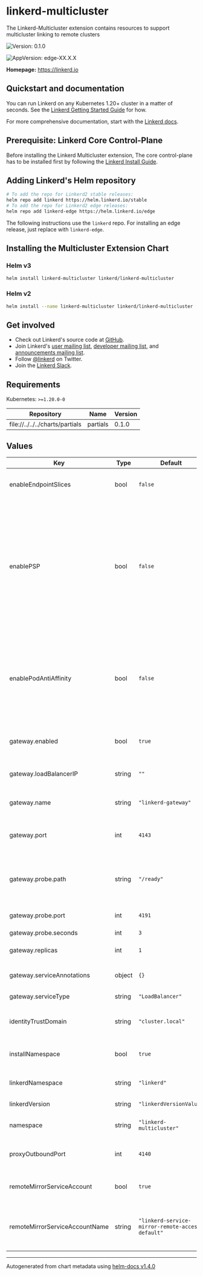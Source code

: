 # linkerd-multicluster

The Linkerd-Multicluster extension contains resources to support multicluster
linking to remote clusters

![Version: 0.1.0](https://img.shields.io/badge/Version-0.1.0-informational?style=flat-square)

![AppVersion: edge-XX.X.X](https://img.shields.io/badge/AppVersion-edge--XX.X.X-informational?style=flat-square)

**Homepage:** <https://linkerd.io>

## Quickstart and documentation

You can run Linkerd on any Kubernetes 1.20+ cluster in a matter of seconds. See
the [Linkerd Getting Started Guide][getting-started] for how.

For more comprehensive documentation, start with the [Linkerd
docs][linkerd-docs].

## Prerequisite: Linkerd Core Control-Plane

Before installing the Linkerd Multicluster extension, The core control-plane has
to be installed first by following the [Linkerd Install
Guide](https://linkerd.io/2/tasks/install/).

## Adding Linkerd's Helm repository

```bash
# To add the repo for Linkerd2 stable releases:
helm repo add linkerd https://helm.linkerd.io/stable
# To add the repo for Linkerd2 edge releases:
helm repo add linkerd-edge https://helm.linkerd.io/edge
```

The following instructions use the `linkerd` repo. For installing an edge
release, just replace with `linkerd-edge`.

## Installing the Multicluster Extension Chart

### Helm v3

```bash
helm install linkerd-multicluster linkerd/linkerd-multicluster
```

### Helm v2

```bash
helm install --name linkerd-multicluster linkerd/linkerd-multicluster
```

## Get involved

* Check out Linkerd's source code at [GitHub][linkerd2].
* Join Linkerd's [user mailing list][linkerd-users], [developer mailing
  list][linkerd-dev], and [announcements mailing list][linkerd-announce].
* Follow [@linkerd][twitter] on Twitter.
* Join the [Linkerd Slack][slack].

[cncf]: https://www.cncf.io/
[getting-started]: https://linkerd.io/2/getting-started/
[linkerd2]: https://github.com/linkerd/linkerd2
[linkerd-announce]: https://lists.cncf.io/g/cncf-linkerd-announce
[linkerd-dev]: https://lists.cncf.io/g/cncf-linkerd-dev
[linkerd-docs]: https://linkerd.io/2/overview/
[linkerd-users]: https://lists.cncf.io/g/cncf-linkerd-users
[slack]: http://slack.linkerd.io
[twitter]: https://twitter.com/linkerd

## Requirements

Kubernetes: `>=1.20.0-0`

| Repository | Name | Version |
|------------|------|---------|
| file://../../../charts/partials | partials | 0.1.0 |

## Values

| Key | Type | Default | Description |
|-----|------|---------|-------------|
| enableEndpointSlices | bool | `false` | Use EndpointSlices instead of Endpoints |
| enablePSP | bool | `false` | Create Roles and RoleBindings to associate this extension's ServiceAccounts to the control plane PSP resource. This requires that `enabledPSP` is set to true on the control plane install. Note PSP has been deprecated since k8s v1.21 |
| enablePodAntiAffinity | bool | `false` | Enables Pod Anti Affinity logic to balance the placement of replicas across hosts and zones for High Availability. Enable this only when you have multiple replicas of components. |
| gateway.enabled | bool | `true` | If the gateway component should be installed |
| gateway.loadBalancerIP | string | `""` | Set loadBalancerIP on gateway service |
| gateway.name | string | `"linkerd-gateway"` | The name of the gateway that will be installed |
| gateway.port | int | `4143` | The port on which all the gateway will accept incoming traffic |
| gateway.probe.path | string | `"/ready"` | The path that will be used by remote clusters for determining whether the gateway is alive |
| gateway.probe.port | int | `4191` | The port used for liveliness probing |
| gateway.probe.seconds | int | `3` |  |
| gateway.replicas | int | `1` | Number of replicas for the gateway pod |
| gateway.serviceAnnotations | object | `{}` | Annotations to add to the gateway service |
| gateway.serviceType | string | `"LoadBalancer"` | Service Type of gateway Service |
| identityTrustDomain | string | `"cluster.local"` | Identity Trust Domain of the certificate authority |
| installNamespace | bool | `true` | If the namespace should be installed |
| linkerdNamespace | string | `"linkerd"` | Namespace of linkerd installation |
| linkerdVersion | string | `"linkerdVersionValue"` | Control plane version |
| namespace | string | `"linkerd-multicluster"` | Service Mirror component namespace |
| proxyOutboundPort | int | `4140` | The port on which the proxy accepts outbound traffic |
| remoteMirrorServiceAccount | bool | `true` | If the remote mirror service account should be installed |
| remoteMirrorServiceAccountName | string | `"linkerd-service-mirror-remote-access-default"` | The name of the service account used to allow remote clusters to mirror local services |

----------------------------------------------
Autogenerated from chart metadata using [helm-docs v1.4.0](https://github.com/norwoodj/helm-docs/releases/v1.4.0)
